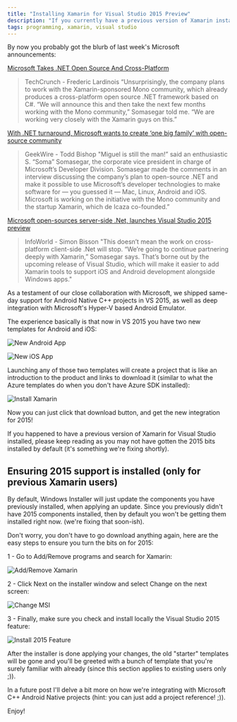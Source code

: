 ```yaml
---
title: "Installing Xamarin for Visual Studio 2015 Preview"
description: "If you currently have a previous version of Xamarin installed, you may not get the 2015 bits automatically when installing the new alpha for VS2015 Preview. Here's how to ensure it's properly installed."
tags: programming, xamarin, visual studio
---
```

By now you probably got the blurb of last week's Microsoft announcements:

[Microsoft Takes .NET Open Source And Cross-Platform](http://techcrunch.com/2014/11/12/microsoft-takes-net-open-source-and-cross-platform/)
> TechCrunch - Frederic Lardinois
“Unsurprisingly, the company plans to work with the Xamarin-sponsored Mono community, which already produces a cross-platform open source .NET framework based on C#. “We will announce this and then take the next few months working with the Mono community,” Somasegar told me. “We are working very closely with the Xamarin guys on this.”

[With .NET turnaround, Microsoft wants to create ‘one big family’ with open-source community](http://www.geekwire.com/2014/net-turnaround-microsoft-finally-peace-open-source/)
> GeekWire - Todd Bishop
"Miguel is still the man!” said an enthusiastic S. “Soma” Somasegar, the corporate vice president in charge of Microsoft’s Developer Division.  Somasegar made the comments in an interview discussing the company’s plan to open-source .NET and make it possible to use Microsoft’s developer technologies to make software for — you guessed it — Mac, Linux, Android and iOS. Microsoft is working on the initiative with the Mono community and the startup Xamarin, which de Icaza co-founded.”

[Microsoft open-sources server-side .Net, launches Visual Studio 2015 preview](http://www.infoworld.com/article/2846450/microsoft-net/microsoft-open-sources-server-side-net-launches-visual-studio-2015-preview.html)
> InfoWorld - Simon Bisson 
"This doesn’t mean the work on cross-platform client-side .Net will stop. “We’re going to continue partnering deeply with Xamarin,” Somasegar says. That’s borne out by the upcoming release of Visual Studio, which will make it easier to add Xamarin tools to support iOS and Android development alongside Windows apps."

As a testament of our close collaboration with Microsoft, we shipped same-day support for Android Native C++ projects in VS 2015, as well as deep integration with Microsoft's Hyper-V based Android Emulator. 

The experience basically is that now in VS 2015 you have two new templates for Android and iOS:

![New Android App](http://www.cazzulino.com/img/mspreview-breadcrumb-Android.png)

![New iOS App](http://www.cazzulino.com/img/mspreview-breadcrumb-iOS.png)

Launching any of those two templates will create a project that is like an introduction to the product and links to download it (similar to what the Azure templates do when you don't have Azure SDK installed):

![Install Xamarin](http://www.cazzulino.com/img/mspreview-breadcrumb-install.png)

Now you can just click that download button, and get the new integration for 2015!

If you happened to have a previous version of Xamarin for Visual Studio installed, please keep reading as you may not have gotten the 2015 bits installed by default (it's something we're fixing shortly).

## Ensuring 2015 support is installed (only for previous Xamarin users)

By default, Windows Installer will just update the components you have previously installed, when applying an update. Since you previously didn't have 2015 components installed, then by default you won't be getting them installed right now. (we're fixing that soon-ish).

Don't worry, you don't have to go download anything again, here are the easy steps to ensure you turn the bits on for 2015:

1 - Go to Add/Remove programs and search for Xamarin:

![Add/Remove Xamarin](http://www.cazzulino.com/img/mspreview-change.png)

2 - Click Next on the installer window and select Change on the next screen:

![Change MSI](http://www.cazzulino.com/img/mspreview-change-msi.png)

3 - Finally, make sure you check and install locally the Visual Studio 2015 feature:

![Install 2015 Feature](http://www.cazzulino.com/img/mspreview-change-check.png)


After the installer is done applying your changes, the old "starter" templates will be gone and you'll be greeted with a bunch of template that you're surely familiar with already (since this section applies to existing users only ;)). 

In a future post I'll delve a bit more on how we're integrating with Microsoft C++ Android Native projects (hint: you can just add a project reference! ;)).

Enjoy!